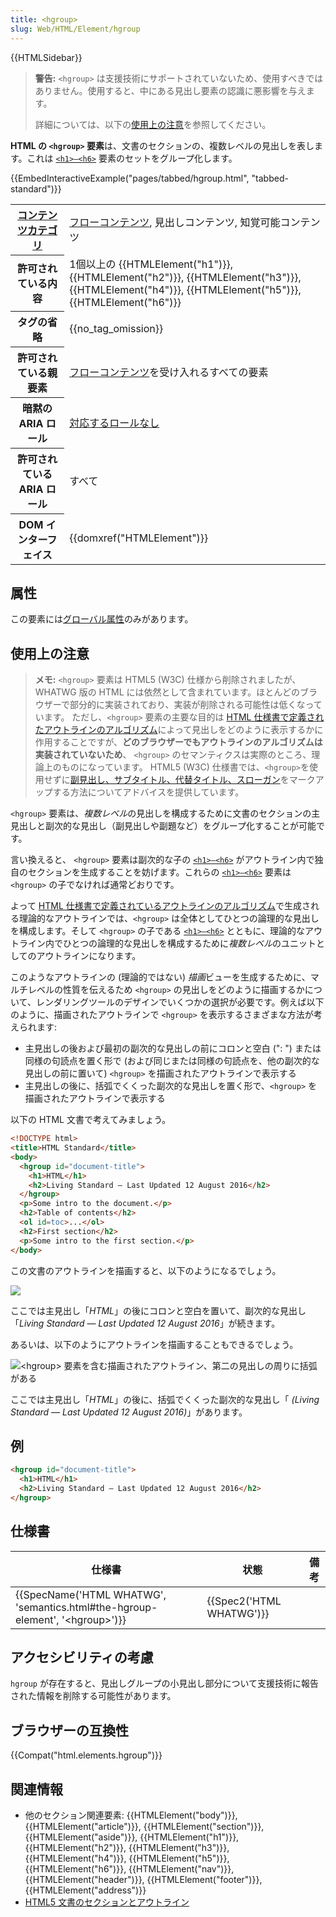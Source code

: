 ```yaml
---
title: <hgroup>
slug: Web/HTML/Element/hgroup
---
```


{{HTMLSidebar}}

> **警告:** `<hgroup>` は支援技術にサポートされていないため、使用すべきではありません。使用すると、中にある見出し要素の認識に悪影響を与えます。
>
> 詳細については、以下の[使用上の注意](#usage_notes)を参照してください。

**HTML の `<hgroup>` 要素**は、文書のセクションの、複数レベルの見出しを表します。これは [`<h1>–<h6>`](/ja/docs/Web/HTML/Element/Heading_Elements) 要素のセットをグループ化します。

{{EmbedInteractiveExample("pages/tabbed/hgroup.html", "tabbed-standard")}}

<table class="properties">
  <tbody>
    <tr>
      <th scope="row">
        <a href="/ja/docs/Web/Guide/HTML/Content_categories"
          >コンテンツカテゴリ</a
        >
      </th>
      <td>
        <a href="/ja/docs/Web/Guide/HTML/Content_categories#フローコンテンツ"
          >フローコンテンツ</a
        >, 見出しコンテンツ, 知覚可能コンテンツ
      </td>
    </tr>
    <tr>
      <th scope="row">許可されている内容</th>
      <td>
        1個以上の {{HTMLElement("h1")}}, {{HTMLElement("h2")}},
        {{HTMLElement("h3")}},{{HTMLElement("h4")}},
        {{HTMLElement("h5")}},{{HTMLElement("h6")}}
      </td>
    </tr>
    <tr>
      <th scope="row">タグの省略</th>
      <td>{{no_tag_omission}}</td>
    </tr>
    <tr>
      <th scope="row">許可されている親要素</th>
      <td>
        <a href="/ja/docs/Web/Guide/HTML/Content_categories#フローコンテンツ"
          >フローコンテンツ</a
        >を受け入れるすべての要素
      </td>
    </tr>
    <tr>
      <th scope="row">暗黙の ARIA ロール</th>
      <td>
        <a href="https://www.w3.org/TR/html-aria/#dfn-no-corresponding-role"
          >対応するロールなし</a
        >
      </td>
    </tr>
    <tr>
      <th scope="row">許可されている ARIA ロール</th>
      <td>すべて</td>
    </tr>
    <tr>
      <th scope="row">DOM インターフェイス</th>
      <td>{{domxref("HTMLElement")}}</td>
    </tr>
  </tbody>
</table>

## 属性

この要素には[グローバル属性](/ja/docs/Web/HTML/Global_attributes)のみがあります。

## 使用上の注意

> **メモ:** `<hgroup>` 要素は HTML5 (W3C) 仕様から削除されましたが、 WHATWG 版の HTML には依然として含まれています。ほとんどのブラウザーで部分的に実装されており、実装が削除される可能性は低くなっています。
> ただし、`<hgroup>` 要素の主要な目的は [HTML 仕様書で定義されたアウトラインのアルゴリズム](/ja/docs/Web/Guide/HTML/Using_HTML_sections_and_outlines#the_html5_outline_algorithm)によって見出しをどのように表示するかに作用することですが、**どのブラウザーでもアウトラインのアルゴリズムは実装されていないため**、 `<hgroup>` のセマンティクスは実際のところ、理論上のものになっています。
> HTML5 (W3C) 仕様書では、`<hgroup>`を使用せずに[副見出し、サブタイトル、代替タイトル、スローガン](https://www.w3.org/TR/html52/common-idioms-without-dedicated-elements.html#common-idioms-without-dedicated-elements)をマークアップする方法についてアドバイスを提供しています。

`<hgroup>` 要素は、*複数レベル*の見出しを構成するために文書のセクションの主見出しと副次的な見出し（副見出しや副題など）をグループ化することが可能です。

言い換えると、 `<hgroup>` 要素は副次的な子の [`<h1>–<h6>`](/ja/docs/Web/HTML/Element/Heading_Elements) がアウトライン内で独自のセクションを生成することを妨げます。これらの [`<h1>–<h6>`](/ja/docs/Web/HTML/Element/Heading_Elements) 要素は `<hgroup>` の子でなければ通常どおりです。

よって [HTML 仕様書で定義されているアウトラインのアルゴリズム](/ja/docs/Web/Guide/HTML/Using_HTML_sections_and_outlines#the_html5_outline_algorithm)で生成される理論的なアウトラインでは、`<hgroup>` は全体としてひとつの論理的な見出しを構成します。そして `<hgroup>` の子である [`<h1>–<h6>`](/ja/docs/Web/HTML/Element/Heading_Elements) とともに、理論的なアウトライン内でひとつの論理的な見出しを構成するために*複数レベル*のユニットとしてのアウトラインになります。

このようなアウトラインの (理論的ではない) *描画*ビューを生成するために、マルチレベルの性質を伝えるため `<hgroup>` の見出しをどのように描画するかについて、レンダリングツールのデザインでいくつかの選択が必要です。例えば以下のように、描画されたアウトラインで `<hgroup>` を表示するさまざまな方法が考えられます:

- 主見出しの後および最初の副次的な見出しの前にコロンと空白 (": ") または同様の句読点を置く形で (および同じまたは同様の句読点を、他の副次的な見出しの前に置いて) `<hgroup>` を描画されたアウトラインで表示する
- 主見出しの後に、括弧でくくった副次的な見出しを置く形で、`<hgroup>` を描画されたアウトラインで表示する

以下の HTML 文書で考えてみましょう。

```html
<!DOCTYPE html>
<title>HTML Standard</title>
<body>
  <hgroup id="document-title">
    <h1>HTML</h1>
    <h2>Living Standard — Last Updated 12 August 2016</h2>
  </hgroup>
  <p>Some intro to the document.</p>
  <h2>Table of contents</h2>
  <ol id=toc>...</ol>
  <h2>First section</h2>
  <p>Some intro to the first section.</p>
</body>
```

この文書のアウトラインを描画すると、以下のようになるでしょう。

![](outline-colon.png)

ここでは主見出し「_HTML_」の後にコロンと空白を置いて、副次的な見出し「_Living Standard — Last Updated 12 August 2016_」が続きます。

あるいは、以下のようにアウトラインを描画することもできるでしょう。

![\<hgroup> 要素を含む描画されたアウトライン、第二の見出しの周りに括弧がある](outline-paren.png)

ここでは主見出し「_HTML_」の後に、括弧でくくった副次的な見出し「 _(Living Standard — Last Updated 12 August 2016)_」があります。

## 例

```html
<hgroup id="document-title">
  <h1>HTML</h1>
  <h2>Living Standard — Last Updated 12 August 2016</h2>
</hgroup>
```

## 仕様書

| 仕様書                                                                                                       | 状態                             | 備考 |
| ------------------------------------------------------------------------------------------------------------ | -------------------------------- | ---- |
| {{SpecName('HTML WHATWG', 'semantics.html#the-hgroup-element', '&lt;hgroup&gt;')}} | {{Spec2('HTML WHATWG')}} |      |

## アクセシビリティの考慮

`hgroup` が存在すると、見出しグループの小見出し部分について支援技術に報告された情報を削除する可能性があります。

## ブラウザーの互換性

{{Compat("html.elements.hgroup")}}

## 関連情報

- 他のセクション関連要素: {{HTMLElement("body")}}, {{HTMLElement("article")}}, {{HTMLElement("section")}}, {{HTMLElement("aside")}}, {{HTMLElement("h1")}}, {{HTMLElement("h2")}}, {{HTMLElement("h3")}}, {{HTMLElement("h4")}}, {{HTMLElement("h5")}}, {{HTMLElement("h6")}}, {{HTMLElement("nav")}}, {{HTMLElement("header")}}, {{HTMLElement("footer")}}, {{HTMLElement("address")}}
- [HTML5 文書のセクションとアウトライン](/ja/docs/Web/Guide/HTML/Using_HTML_sections_and_outlines)
